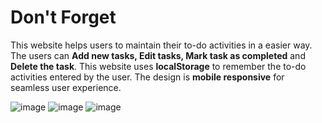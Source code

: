 # Don't Forget 

This website helps users to maintain their to-do activities in a easier way. The users can **Add new tasks, Edit tasks, Mark task as completed** and **Delete the task**. This website uses **localStorage** to remember the to-do activities entered by the user. The design is **mobile responsive** for seamless user experience.

![image](https://github.com/Mathi-Alagan/todo-list-react/assets/102422886/8a3e0f94-9dcd-49b9-90c8-c4a6780be1ac)
![image](https://github.com/Mathi-Alagan/todo-list-react/assets/102422886/0ddf857b-0746-4398-9461-8ac8a128443e)
![image](https://github.com/Mathi-Alagan/todo-list-react/assets/102422886/0962ff20-9b7e-47bf-88e2-c30c34ab521f)

